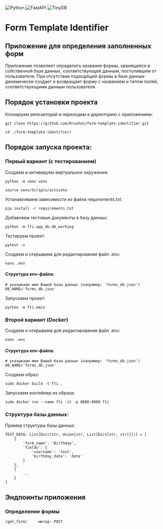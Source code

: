 ![Python](https://img.shields.io/badge/Python-3.8.9-blue?style=for-the-badge&logo=python&logoColor=yellow)
![FastAPI](https://img.shields.io/badge/FastAPI-0.88.0-blueviolet?style=for-the-badge&logo=fastapi&logoColor=green)
![TinyDB](https://img.shields.io/badge/TinyDB-4.7.0-red?style=for-the-badge&logo=tinydb&logoColor=blue)

# Form Template Identifier
## Приложение для определения заполненных форм

Приложение позволяет определить название формы, хранящейся в собственной базе данных, соответствующей данным, поступившим от пользователя. При отсутствии подходящей формы в базе данных динамически создает и возвращает форму с названием и типом полей, соответствующими данным пользователя.

## Порядок установки проекта

Клонируем репозиторий и переходим в директорию с приложением:
```
git clone https://github.com/Hrushon/form-template-identifier.git
```
```
cd ./form-template-identifier/
```

## Порядок запуска проекта:

### Первый вариант (с тестированием)

Cоздаем и активируем виртуальное окружение:
```
python -m venv venv
```
```
source venv/Scripts/activate
```
Устанавливаем зависимости из файла requirements.txt:
```
pip install -r requirements.txt
```
Добавляем тестовые документы в базу данных:
```
python -m fti.app_db.db_working
```
Тестируем проект:
```
pytest -v
```
Создаем и открываем для редактирования файл .env:
```
nano .env
```
#### Структура env-файла:
```
# указываем имя Вашей базы данных (например: 'forms_db.json')
DB_NAME='forms_db.json'
```
Запускаем проект:
```
python -m fti.main
```

### Второй вариант (Docker)
Создаем и открываем для редактирования файл .env:
```
nano .env
```
#### Структура env-файла:
```
# указываем имя Вашей базы данных (например: 'forms_db.json')
DB_NAME='forms_db.json'
```
Создаем образ:
```
sudo docker build -t fti .
```
Запускаем контейнер из образа:
```
sudo docker run --name fti -it -p 8000:8000 fti
```

### Структура базы данных:

Пример структуры базы данных:
```
TEST_DATA: List[Dict[str, Union[str, List[Dict[str, str]]]]] = [
    {
        'form_name': 'Birthday',
        'fields': {
            'username': 'text',
            'birthday_date': 'date'
        }
    },
    {
        ...
    }
]
```

## Эндпоинты приложения

### Определение формы
```
/get_form/     метод: POST
```

